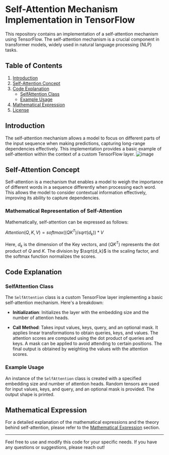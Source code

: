 
# Self-Attention Mechanism Implementation in TensorFlow

This repository contains an implementation of a self-attention mechanism using TensorFlow. The self-attention mechanism is a crucial component in transformer models, widely used in natural language processing (NLP) tasks.

## Table of Contents

1. [Introduction](#introduction)
2. [Self-Attention Concept](#self-attention-concept)
3. [Code Explanation](#code-explanation)
    - [SelfAttention Class](#selfattention-class)
    - [Example Usage](#example-usage)
4. [Mathematical Expression](#mathematical-expression)
5. [License](#license)

## Introduction

The self-attention mechanism allows a model to focus on different parts of the input sequence when making predictions, capturing long-range dependencies effectively. This implementation provides a basic example of self-attention within the context of a custom TensorFlow layer.
![image](https://miro.medium.com/max/975/1*vrSX_Ku3EmGPyqF_E-2_Vg.png)
## Self-Attention Concept

Self-attention is a mechanism that enables a model to weigh the importance of different words in a sequence differently when processing each word. This allows the model to consider contextual information effectively, improving its ability to capture dependencies.

### Mathematical Representation of Self-Attention

Mathematically, self-attention can be expressed as follows:

$Attention(Q,K,V)=softmax((QK^T)/sqrt(d_k))*V$

Here, $d_k$ is the dimension of the Key vectors, and $(QK^T)$ represents the dot product of $Q$ and $K$. The division by $\sqrt{d_k}$ is the scaling factor, and the softmax function normalizes the scores.


## Code Explanation

### SelfAttention Class

The `SelfAttention` class is a custom TensorFlow layer implementing a basic self-attention mechanism. Here's a breakdown:

- **Initialization**: Initializes the layer with the embedding size and the number of attention heads.

- **Call Method**: Takes input values, keys, query, and an optional mask. It applies linear transformations to obtain queries, keys, and values. The attention scores are computed using the dot product of queries and keys. A mask can be applied to avoid attending to certain positions. The final output is obtained by weighting the values with the attention scores.

### Example Usage

An instance of the `SelfAttention` class is created with a specified embedding size and number of attention heads. Random tensors are used for input values, keys, and query, and an optional mask is provided. The output shape is printed.

## Mathematical Expression

For a detailed explanation of the mathematical expressions and the theory behind self-attention, please refer to the [Mathematical Expression](#mathematical-expression) section.

---

Feel free to use and modify this code for your specific needs. If you have any questions or suggestions, please reach out!

